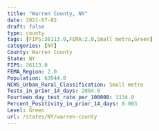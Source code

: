 ```yaml
---
title: "Warren County, NY"
date: 2021-07-02
draft: false
type: county
tags: [FIPS:36113.0,FEMA:2.0,Small metro,Green]
categories: [NY]
County: Warren County
State: NY
FIPS: 36113.0
FEMA_Region: 2.0
Population: 63944.0
NCHS_Urban_Rural_Classification: Small metro
Tests_in_prior_14_days: 2004.0
Fourteen_day_test_rate_per_100000: 3134.0
Percent_Positivity_in_prior_14_days: 0.003
Level: Green
url: /states/NY/warren-county
---
```



